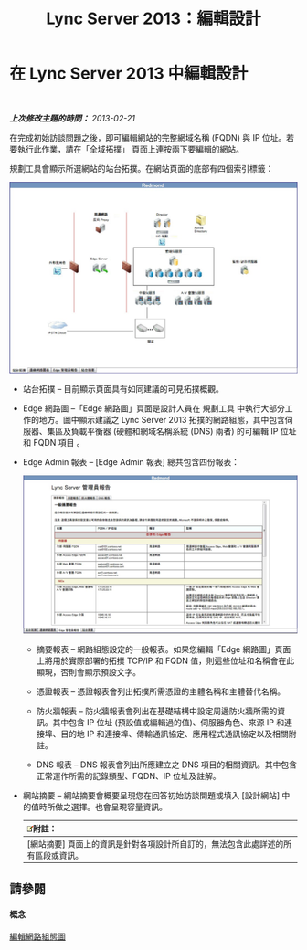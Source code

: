 ﻿---
title: Lync Server 2013：編輯設計
TOCTitle: 編輯設計
ms:assetid: 08f639ba-0e5f-4ae7-9191-c3d96c25b169
ms:mtpsurl: https://technet.microsoft.com/zh-tw/library/Gg558608(v=OCS.15)
ms:contentKeyID: 52056048
ms.date: 08/10/2015
mtps_version: v=OCS.15
ms.translationtype: HT
---

# 在 Lync Server 2013 中編輯設計

 

_**上次修改主題的時間：** 2013-02-21_

在完成初始訪談問題之後，即可編輯網站的完整網域名稱 (FQDN) 與 IP 位址。若要執行此作業，請在「全域拓撲」 頁面上連按兩下要編輯的網站。

規劃工具會顯示所選網站的站台拓撲。在網站頁面的底部有四個索引標籤：

![規劃工具的站台拓撲](images/Gg558608.e6189c20-360a-42bd-ba90-11bdb5b7551b(OCS.15).jpg "規劃工具的站台拓撲")

  - 站台拓撲 – 目前顯示頁面具有如同建議的可見拓撲概觀。

  - Edge 網路圖 –「Edge 網路圖」頁面是設計人員在 規劃工具 中執行大部分工作的地方。圖中顯示建議之 Lync Server 2013 拓撲的網路組態，其中包含伺服器、集區及負載平衡器 (硬體和網域名稱系統 (DNS) 兩者) 的可編輯 IP 位址和 FQDN 項目 。

  - Edge Admin 報表 – \[Edge Admin 報表\] 總共包含四份報表：
    
    ![Edge 管理員報告頁面](images/Gg558608.0019cc5e-af39-4cb9-82ce-58f6388242ff(OCS.15).jpg "Edge 管理員報告頁面")  
    
      - 摘要報表 – 網路組態設定的一般報表。如果您編輯「Edge 網路圖」頁面上將用於實際部署的拓撲 TCP/IP 和 FQDN 值，則這些位址和名稱會在此顯現，否則會顯示預設文字。
    
      - 憑證報表 – 憑證報表會列出拓撲所需憑證的主體名稱和主體替代名稱。
    
      - 防火牆報表 – 防火牆報表會列出在基礎結構中設定周邊防火牆所需的資訊。其中包含 IP 位址 (預設值或編輯過的值)、伺服器角色、來源 IP 和連接埠、目的地 IP 和連接埠、傳輸通訊協定、應用程式通訊協定以及相關附註。
    
      - DNS 報表 – DNS 報表會列出所應建立之 DNS 項目的相關資訊。其中包含正常運作所需的記錄類型、FQDN、IP 位址及註解。

  - 網站摘要 – 網站摘要會概要呈現您在回答初始訪談問題或填入 \[設計網站\] 中的值時所做之選擇。也會呈現容量資訊。
    
    <table>
    <thead>
    <tr class="header">
    <th><img src="images/Gg398811.note(OCS.15).gif" title="note" alt="note" />附註：</th>
    </tr>
    </thead>
    <tbody>
    <tr class="odd">
    <td>[網站摘要] 頁面上的資訊是針對各項設計所自訂的，無法包含此處詳述的所有區段或資訊。</td>
    </tr>
    </tbody>
    </table>


## 請參閱

#### 概念

[編輯網路組態圖](lync-server-2013-editing-the-network-configuration-diagram.md)

